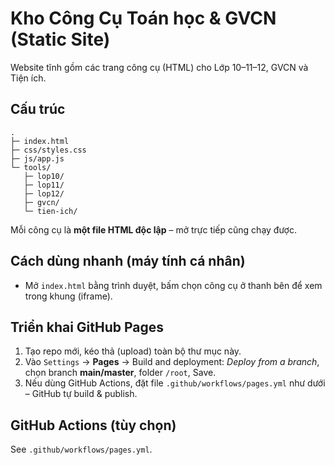 # Kho Công Cụ Toán học & GVCN (Static Site)

Website tĩnh gồm các trang công cụ (HTML) cho Lớp 10–11–12, GVCN và Tiện ích.

## Cấu trúc
```
.
├─ index.html
├─ css/styles.css
├─ js/app.js
└─ tools/
   ├─ lop10/
   ├─ lop11/
   ├─ lop12/
   ├─ gvcn/
   └─ tien-ich/
```
Mỗi công cụ là **một file HTML độc lập** – mở trực tiếp cũng chạy được.

## Cách dùng nhanh (máy tính cá nhân)
- Mở `index.html` bằng trình duyệt, bấm chọn công cụ ở thanh bên để xem trong khung (iframe).

## Triển khai GitHub Pages
1. Tạo repo mới, kéo thả (upload) toàn bộ thư mục này.
2. Vào `Settings` → **Pages** → Build and deployment: *Deploy from a branch*, chọn branch **main/master**, folder `/root`, Save.
3. Nếu dùng GitHub Actions, đặt file `.github/workflows/pages.yml` như dưới – GitHub tự build & publish.

## GitHub Actions (tùy chọn)
See `.github/workflows/pages.yml`.
